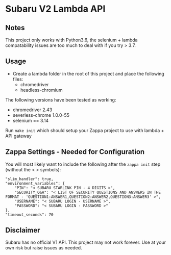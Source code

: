 # Subaru V2 Lambda API

## Notes
This project only works with Python3.6, the selenium + lambda compatability issues are too much to deal with if you try > 3.7.

## Usage
- Create a lambda folder in the root of this project and place the following files:
  - chromedriver
  - headless-chromium

The following versions have been tested as working:
- chromedriver 2.43
- severless-chrome 1.0.0-55
- selenium == 3.14

Run `make init` which should setup your Zappa project to use with lambda + API gateway

## Zappa Settings - Needed for Configuration

You will most likely want to include the following after the `zappa init` step (without the < > symbols):

    "slim_handler": true,
    "environment_variables": {
        "PIN": "< SUBARU STARLINK PIN - 4 DIGITS >",
        "SECURITY_Q&A": "< LIST OF SECURITY QUESTIONS AND ANSWERS IN THE FORMAT - 'QUESTION1:ANSWER1,QUESTION2:ANSWER2,QUESTION3:ANSWER3' >",
        "USERNAME": "< SUBARU LOGIN - USERNAME >",
        "PASSWORD": "< SUBARU LOGIN - PASSWORD >"
    },
    "timeout_seconds": 70

## Disclaimer

Subaru has no official V1 API. This project may not work forever. Use at your own risk but raise issues as needed.
